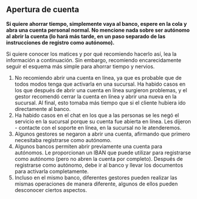 ## Apertura de cuenta

**Si quiere ahorrar tiempo, simplemente vaya al banco, espere en la cola y abra una cuenta personal normal. No
mencione nada sobre ser autónomo al abrir la cuenta (lo hará más tarde, en un paso separado de las instrucciones de registro como autónomo).**

Si quiere conocer los matices y por qué recomiendo hacerlo así, lea la información a continuación. Sin embargo, recomiendo encarecidamente
seguir el esquema más simple para ahorrar tiempo y nervios.

1. No recomiendo abrir una cuenta en línea, ya que es probable que de todos modos tenga que activarla en una sucursal. Ha habido
   casos en los que después de abrir una cuenta en línea surgieron problemas, y el gestor recomendó cerrar la cuenta en línea y abrir
   una nueva en la sucursal. Al final, esto tomaba más tiempo que si el cliente hubiera ido directamente al banco.
2. Ha habido casos en el chat en los que a las personas se les negó el servicio en la sucursal porque su cuenta fue abierta en línea.
   Les dijeron - contacte con el soporte en línea, en la sucursal no le atenderemos.
3. Algunos gestores se negaron a abrir una cuenta, afirmando que primero necesitaba registrarse como autónomo.
4. Algunos bancos permiten abrir previamente una cuenta para autónomos. Le proporcionan un IBAN que puede utilizar para
   registrarse como autónomo (pero no abren la cuenta por completo). Después de registrarse como autónomo, debe ir al banco y
   llevar los documentos para activarla completamente.
5. Incluso en el mismo banco, diferentes gestores pueden realizar las mismas operaciones de manera diferente, algunos de ellos
   pueden desconocer ciertos aspectos. 
